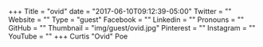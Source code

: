+++
Title = "ovid"
date = "2017-06-10T09:12:39-05:00"
Twitter = ""
Website = ""
Type = "guest"
Facebook = ""
Linkedin = ""
Pronouns = ""
GitHub = ""
Thumbnail = "img/guest/ovid.jpg"
Pinterest = ""
Instagram = ""
YouTube = ""
+++
Curtis "Ovid" Poe
